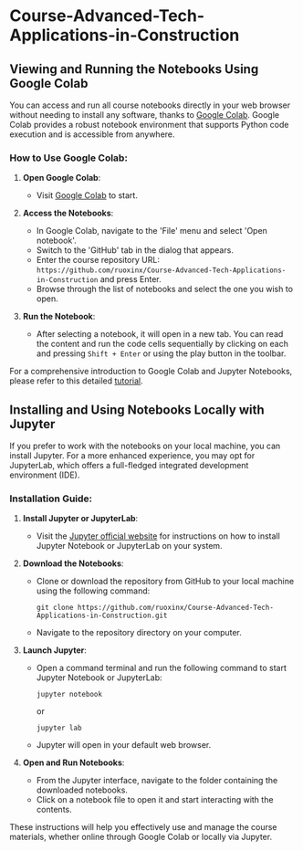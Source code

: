 # Course-Advanced-Tech-Applications-in-Construction

## Viewing and Running the Notebooks Using Google Colab

You can access and run all course notebooks directly in your web browser without needing to install any software, thanks to [Google Colab](https://colab.research.google.com/). Google Colab provides a robust notebook environment that supports Python code execution and is accessible from anywhere.

### How to Use Google Colab:

1. **Open Google Colab**:
   - Visit [Google Colab](https://colab.research.google.com/) to start.

2. **Access the Notebooks**:
   - In Google Colab, navigate to the 'File' menu and select 'Open notebook'.
   - Switch to the 'GitHub' tab in the dialog that appears.
   - Enter the course repository URL: `https://github.com/ruoxinx/Course-Advanced-Tech-Applications-in-Construction` and press Enter.
   - Browse through the list of notebooks and select the one you wish to open.

3. **Run the Notebook**:
   - After selecting a notebook, it will open in a new tab. You can read the content and run the code cells sequentially by clicking on each and pressing `Shift + Enter` or using the play button in the toolbar.

For a comprehensive introduction to Google Colab and Jupyter Notebooks, please refer to this detailed [tutorial](https://colab.research.google.com/notebooks/intro.ipynb).

## Installing and Using Notebooks Locally with Jupyter

If you prefer to work with the notebooks on your local machine, you can install Jupyter. For a more enhanced experience, you may opt for JupyterLab, which offers a full-fledged integrated development environment (IDE).

### Installation Guide:

1. **Install Jupyter or JupyterLab**:
   - Visit the [Jupyter official website](https://jupyter.org/install) for instructions on how to install Jupyter Notebook or JupyterLab on your system.

2. **Download the Notebooks**:
   - Clone or download the repository from GitHub to your local machine using the following command:
     ```
     git clone https://github.com/ruoxinx/Course-Advanced-Tech-Applications-in-Construction.git
     ```
   - Navigate to the repository directory on your computer.

3. **Launch Jupyter**:
   - Open a command terminal and run the following command to start Jupyter Notebook or JupyterLab:
     ```
     jupyter notebook
     ```
     or
     ```
     jupyter lab
     ```
   - Jupyter will open in your default web browser.

4. **Open and Run Notebooks**:
   - From the Jupyter interface, navigate to the folder containing the downloaded notebooks.
   - Click on a notebook file to open it and start interacting with the contents.

These instructions will help you effectively use and manage the course materials, whether online through Google Colab or locally via Jupyter.




